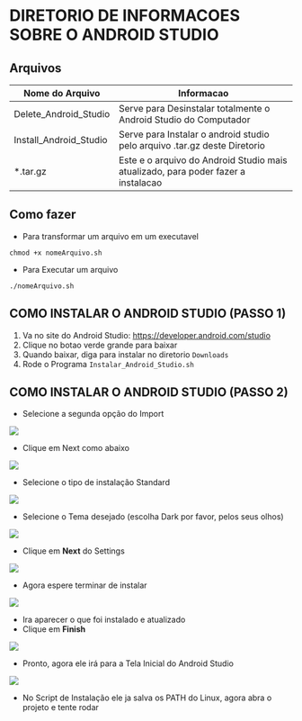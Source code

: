 # DIRETORIO DE INFORMACOES SOBRE O ANDROID STUDIO

## Arquivos

Nome do Arquivo| Informacao|
|---|---|
Delete_Android_Studio | Serve para Desinstalar totalmente o Android Studio do Computador
Install_Android_Studio | Serve para Instalar o android studio pelo arquivo .tar.gz deste Diretorio
*.tar.gz | Este e o arquivo do Android Studio mais atualizado, para poder fazer a instalacao

## Como fazer

* Para transformar um arquivo em um executavel

```shell
chmod +x nomeArquivo.sh
```

* Para Executar um arquivo

```shell
./nomeArquivo.sh
```

## COMO INSTALAR O ANDROID STUDIO (PASSO 1)

1. Va no site do Android Studio: https://developer.android.com/studio
2. Clique no botao verde grande para baixar
3. Quando baixar, diga para instalar no diretorio `Downloads`
4. Rode o Programa `Instalar_Android_Studio.sh`

## COMO INSTALAR O ANDROID STUDIO (PASSO 2)

* Selecione a segunda opção do Import

<img src="imagens/1.jpg">

* Clique em Next como abaixo

<img src="imagens/2.jpg">

* Selecione o tipo de instalação Standard

<img src="imagens/3.jpg">

* Selecione o Tema desejado (escolha Dark por favor, pelos seus olhos)

<img src="imagens/4.jpg">

* Clique em **Next** do Settings

<img src="imagens/5.png">

* Agora espere terminar de instalar

<img src="imagens/6.png">

* Ira aparecer o que foi instalado e atualizado
* Clique em **Finish**

<img src="imagens/7.png">

* Pronto, agora ele irá para a Tela Inicial do Android Studio

<img src="imagens/8.png">

* No Script de Instalação ele ja salva os PATH do Linux, agora abra o projeto e tente rodar